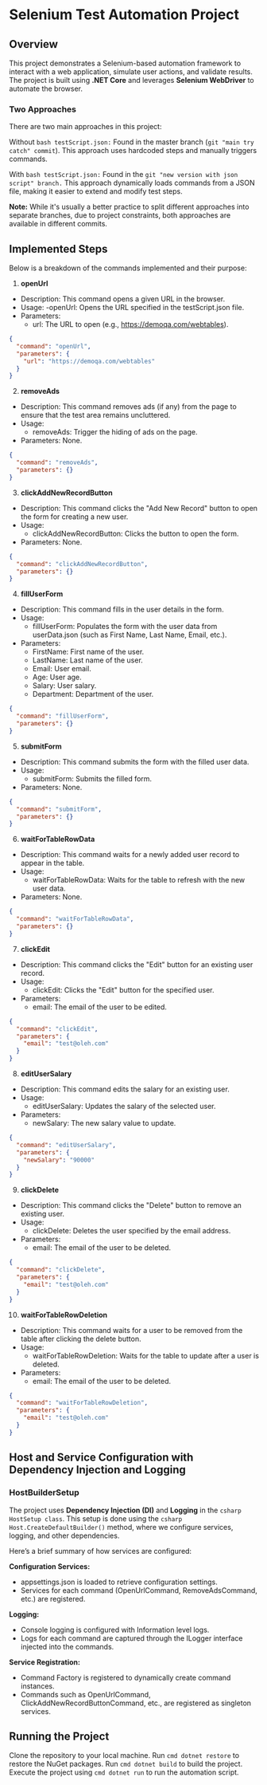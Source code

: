 # Selenium Test Automation Project

## Overview
This project demonstrates a Selenium-based automation framework to interact with a web application, simulate user actions, and validate results. The project is built using **.NET Core** and leverages **Selenium WebDriver** to automate the browser.

### Two Approaches
There are two main approaches in this project:

Without ```bash testScript.json:``` Found in the master branch (```git "main try catch" commit```). This approach uses hardcoded steps and manually triggers commands.

With ```bash testScript.json:``` Found in the ```git "new version with json script" branch.``` This approach dynamically loads commands from a JSON file, making it easier to extend and modify test steps.

**Note:** While it's usually a better practice to split different approaches into separate branches, due to project constraints, both approaches are available in different commits.

## Implemented Steps

Below is a breakdown of the commands implemented and their purpose:

1. **openUrl**
- Description: This command opens a given URL in the browser.
- Usage:
    -openUrl: Opens the URL specified in the testScript.json file.
- Parameters:
    - url: The URL to open (e.g., https://demoqa.com/webtables).

```json
{
  "command": "openUrl",
  "parameters": {
    "url": "https://demoqa.com/webtables"
  }
}
```

2. **removeAds**
- Description: This command removes ads (if any) from the page to ensure that the test area remains uncluttered.
- Usage:
    - removeAds: Trigger the hiding of ads on the page.
- Parameters: None.

```json
{
  "command": "removeAds",
  "parameters": {}
}
```

3. **clickAddNewRecordButton**
- Description: This command clicks the "Add New Record" button to open the form for creating a new user.
- Usage:
    - clickAddNewRecordButton: Clicks the button to open the form.
- Parameters: None.

```json
{
  "command": "clickAddNewRecordButton",
  "parameters": {}
}
```

4. **fillUserForm**
- Description: This command fills in the user details in the form.
- Usage:
    - fillUserForm: Populates the form with the user data from userData.json (such as First Name, Last Name, Email, etc.).
- Parameters:
    - FirstName: First name of the user.
    - LastName: Last name of the user.
    - Email: User email.
    - Age: User age.
    - Salary: User salary.
    - Department: Department of the user.

```json
{
  "command": "fillUserForm",
  "parameters": {}
}
```

5. **submitForm**
- Description: This command submits the form with the filled user data.
- Usage:
    - submitForm: Submits the filled form.
- Parameters: None.

```json
{
  "command": "submitForm",
  "parameters": {}
}
```

6. **waitForTableRowData**
- Description: This command waits for a newly added user record to appear in the table.
- Usage:
    - waitForTableRowData: Waits for the table to refresh with the new user data.
- Parameters: None.

```json
{
  "command": "waitForTableRowData",
  "parameters": {}
}
```

7. **clickEdit**
- Description: This command clicks the "Edit" button for an existing user record.
- Usage:
    - clickEdit: Clicks the "Edit" button for the specified user.
- Parameters:
    - email: The email of the user to be edited.

```json
{
  "command": "clickEdit",
  "parameters": {
    "email": "test@oleh.com"
  }
}
```

8. **editUserSalary**
- Description: This command edits the salary for an existing user.
- Usage:
    - editUserSalary: Updates the salary of the selected user.
- Parameters:
    - newSalary: The new salary value to update.

```json
{
  "command": "editUserSalary",
  "parameters": {
    "newSalary": "90000"
  }
}
```

9. **clickDelete**
- Description: This command clicks the "Delete" button to remove an existing user.
- Usage:
    - clickDelete: Deletes the user specified by the email address.
- Parameters:
    - email: The email of the user to be deleted.

```json
{
  "command": "clickDelete",
  "parameters": {
    "email": "test@oleh.com"
  }
}
```

10. **waitForTableRowDeletion**
- Description: This command waits for a user to be removed from the table after clicking the delete button.
- Usage:
    - waitForTableRowDeletion: Waits for the table to update after a user is deleted.
- Parameters:
    - email: The email of the user to be deleted.

```json
{
  "command": "waitForTableRowDeletion",
  "parameters": {
    "email": "test@oleh.com"
  }
}
```

## Host and Service Configuration with Dependency Injection and Logging

### HostBuilderSetup
The project uses **Dependency Injection (DI)** and **Logging** in the ```csharp HostSetup class```. This setup is done using the ```csharp Host.CreateDefaultBuilder()``` method, where we configure services, logging, and other dependencies.

Here’s a brief summary of how services are configured:

**Configuration Services:**
- appsettings.json is loaded to retrieve configuration settings.
- Services for each command (OpenUrlCommand, RemoveAdsCommand, etc.) are registered.

**Logging:**
- Console logging is configured with Information level logs.
- Logs for each command are captured through the ILogger interface injected into the commands.

**Service Registration:**
- Command Factory is registered to dynamically create command instances.
- Commands such as OpenUrlCommand, ClickAddNewRecordButtonCommand, etc., are registered as singleton services.

## Running the Project
Clone the repository to your local machine.
Run ```cmd dotnet restore``` to restore the NuGet packages.
Run ```cmd dotnet build``` to build the project.
Execute the project using ```cmd dotnet run``` to run the automation script.